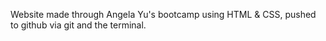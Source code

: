 Website made through Angela Yu's bootcamp using HTML & CSS, pushed to github via git and the terminal. 
